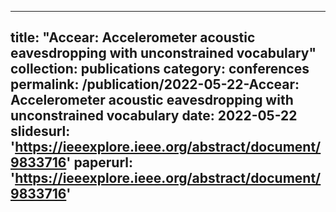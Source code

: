 
---
title: "Accear: Accelerometer acoustic eavesdropping with unconstrained vocabulary"
collection: publications
category: conferences
permalink: /publication/2022-05-22-Accear: Accelerometer acoustic eavesdropping with unconstrained vocabulary
date: 2022-05-22
slidesurl: 'https://ieeexplore.ieee.org/abstract/document/9833716'
paperurl: 'https://ieeexplore.ieee.org/abstract/document/9833716'
---
